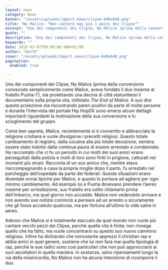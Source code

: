 ```yaml
---
layout: news
category: News
banner: "/assets/uploads/import.news/clipse-640x640.png"
title: "No Malice: “Non canterò mai più i pezzi dei Clipse”"
excerpt: "Uno dei componenti dei Clipse, No Malice (prima della conversione conosciuto semplicemente come Malice, aveva fondato il duo insieme al fratello Pusha-T), sta proiettando una decina di città statunitensi il documentario sulla propria vita, intitolato The End of Malice. A suo dire questa proiezione sta riscontrando pareri positivi da parte di molte persone e durante l’intervista [&hellip"
quote: ""
description: "Uno dei componenti dei Clipse, No Malice (prima della conversione conosciuto semplicemente come Malice, aveva fondato il duo insieme al fratello Pusha-T), sta proiettando una decina di città statunitensi il documentario sulla propria vita, intitolato The End of Malice. A suo dire questa proiezione sta riscontrando pareri positivi da parte di molte persone e durante l’intervista [&hellip"
keywords: ""
date: 2016-03-07T00:00:00.000+01:00
author: "DottF"
cover: "/assets/uploads/import.news/clipse-640x640.png"
pagination:
  enabled: true

---
```


[](https://hotmc.com/wp-content/uploads/2016/03/clipse.png)

Uno dei componenti dei Clipse, No Malice (prima della conversione conosciuto semplicemente come Malice, aveva fondato il duo insieme al fratello Pusha-T), sta proiettando una decina di città statunitensi il documentario sulla propria vita, intitolato _The End of Malice_. A suo dire questa proiezione sta riscontrando pareri positivi da parte di molte persone e durante l’intervista del portale Hip HopDX sono emersi alcuni dettagli importanti riguardanti la motivazione della sua conversione e lo scioglimento del gruppo.

Come ben saprete, Malice, recentemente si è convertito e abbracciato la religione cristiana e vuole divulgarne i precetti religiosi. Questo totale cambiamento di registro, dalla cocaina alla più totale devozione, sembra essere stato indotto dalla continua paura di essere arrestato e condannato. Ha raccontato che ci fu un periodo in cui molti dei suoi amici erano perseguitati dalla polizia e molti di loro sono finiti in prigione, catturati nei momenti più strani. Racconta di un suo amico che, mentre stava riaccompagnando a casa la propria moglie dopo il parto, fu arrestato nel parcheggio dell’ospedale da parte dei federali. Queste situazioni erano diventate ormai tipiche per Malice, e questo lo portava ad agitarsi per ogni minimo cambiamento. Ad esempio lui e Pusha dovevano prendere l’aereo insieme per un’esibizione, suo fratello era solito chiamarlo prima dell’imbarco, ma quel giorno non accadde. Malice non vedendolo arrivare e non avendo sue notizie cominciò a pensare ad un arresto o sicuramente che gli fosse accaduto qualcosa, ma per fortuna all’ultimo lo vide salire in aereo.

Adesso che Malice si è totalmente staccato da quel mondo non vuole più cantare vecchi pezzi dei Clipse, perché quella vita è finita: non rinnega quello che ha fatto, ma vuole concentrarsi su questo suo nuovo cammino religioso. Infine ha dichiarato che nonostante apprezzi il christian rap e abbia amici in quel genere, sostiene che lui non farà mai quella tipologia di rap, perché le sue radici sono così particolari che non può approcciarsi ai suoi ascoltatori in quella maniera. In sostanza, salvo ripensamenti lungo la via della misericordia, No Malice non ha alcuna intenzione di ricomporre il duo.